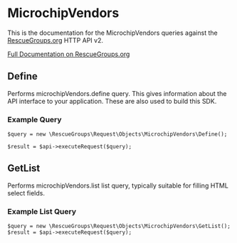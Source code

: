 # MicrochipVendors

This is the documentation for the MicrochipVendors queries against the [RescueGroups.org](https://www.rescuegroups.org/) HTTP API v2.

[Full Documentation on RescueGroups.org](https://userguide.rescuegroups.org/display/APIDG/Object+definitions#Objectdefinitions-microchipVendors)

## Define
Performs microchipVendors.define query. This gives information about the API interface to your application. These are also used to build this SDK.

### Example Query

    $query = new \RescueGroups\Request\Objects\MicrochipVendors\Define();

    $result = $api->executeRequest($query);
## GetList
Performs microchipVendors.list list query, typically suitable for filling HTML select fields.

### Example List Query

    $query = new \RescueGroups\Request\Objects\MicrochipVendors\GetList();
    $result = $api->executeRequest($query);
